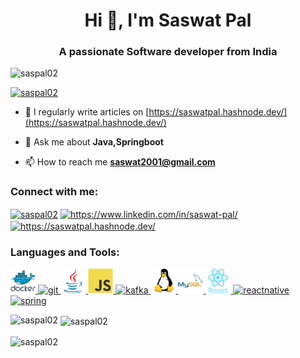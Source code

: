 <h1 align="center">Hi 👋, I'm Saswat Pal</h1>
<h3 align="center">A passionate Software developer from India</h3>

<p align="left"> <img src="https://komarev.com/ghpvc/?username=saspal02&label=Profile%20views&color=0e75b6&style=flat" alt="saspal02" /> </p>

<p align="left"> <a href="https://github.com/ryo-ma/github-profile-trophy"><img src="https://github-profile-trophy.vercel.app/?username=saspal02" alt="saspal02" /></a> </p>

- 📝 I regularly write articles on [https://saswatpal.hashnode.dev/](https://saswatpal.hashnode.dev/)

- 💬 Ask me about **Java,Springboot**

- 📫 How to reach me **saswat2001@gmail.com**

<h3 align="left">Connect with me:</h3>
<p align="left">
<a href="https://twitter.com/saspal02" target="blank"><img align="center" src="https://raw.githubusercontent.com/rahuldkjain/github-profile-readme-generator/master/src/images/icons/Social/twitter.svg" alt="saspal02" height="30" width="40" /></a>
<a href="https://linkedin.com/in/https://www.linkedin.com/in/saswat-pal/" target="blank"><img align="center" src="https://raw.githubusercontent.com/rahuldkjain/github-profile-readme-generator/master/src/images/icons/Social/linked-in-alt.svg" alt="https://www.linkedin.com/in/saswat-pal/" height="30" width="40" /></a>
<a href="https://hashnode.com/https://saswatpal.hashnode.dev/" target="blank"><img align="center" src="https://raw.githubusercontent.com/rahuldkjain/github-profile-readme-generator/master/src/images/icons/Social/hashnode.svg" alt="https://saswatpal.hashnode.dev/" height="30" width="40" /></a>
</p>

<h3 align="left">Languages and Tools:</h3>
<p align="left"> <a href="https://www.docker.com/" target="_blank" rel="noreferrer"> <img src="https://raw.githubusercontent.com/devicons/devicon/master/icons/docker/docker-original-wordmark.svg" alt="docker" width="40" height="40"/> </a> <a href="https://git-scm.com/" target="_blank" rel="noreferrer"> <img src="https://www.vectorlogo.zone/logos/git-scm/git-scm-icon.svg" alt="git" width="40" height="40"/> </a> <a href="https://www.java.com" target="_blank" rel="noreferrer"> <img src="https://raw.githubusercontent.com/devicons/devicon/master/icons/java/java-original.svg" alt="java" width="40" height="40"/> </a> <a href="https://developer.mozilla.org/en-US/docs/Web/JavaScript" target="_blank" rel="noreferrer"> <img src="https://raw.githubusercontent.com/devicons/devicon/master/icons/javascript/javascript-original.svg" alt="javascript" width="40" height="40"/> </a> <a href="https://kafka.apache.org/" target="_blank" rel="noreferrer"> <img src="https://www.vectorlogo.zone/logos/apache_kafka/apache_kafka-icon.svg" alt="kafka" width="40" height="40"/> </a> <a href="https://www.linux.org/" target="_blank" rel="noreferrer"> <img src="https://raw.githubusercontent.com/devicons/devicon/master/icons/linux/linux-original.svg" alt="linux" width="40" height="40"/> </a> <a href="https://www.mysql.com/" target="_blank" rel="noreferrer"> <img src="https://raw.githubusercontent.com/devicons/devicon/master/icons/mysql/mysql-original-wordmark.svg" alt="mysql" width="40" height="40"/> </a> <a href="https://reactjs.org/" target="_blank" rel="noreferrer"> <img src="https://raw.githubusercontent.com/devicons/devicon/master/icons/react/react-original-wordmark.svg" alt="react" width="40" height="40"/> </a> <a href="https://reactnative.dev/" target="_blank" rel="noreferrer"> <img src="https://reactnative.dev/img/header_logo.svg" alt="reactnative" width="40" height="40"/> </a> <a href="https://spring.io/" target="_blank" rel="noreferrer"> <img src="https://www.vectorlogo.zone/logos/springio/springio-icon.svg" alt="spring" width="40" height="40"/> </a> </p>

<p><img align="left" src="https://github-readme-stats.vercel.app/api/top-langs?username=saspal02&show_icons=true&locale=en&layout=compact" alt="saspal02" /></p>

<p>&nbsp;<img align="center" src="https://github-readme-stats.vercel.app/api?username=saspal02&show_icons=true&locale=en" alt="saspal02" /></p>

<p><img align="center" src="https://github-readme-streak-stats.herokuapp.com/?user=saspal02&" alt="saspal02" /></p>
